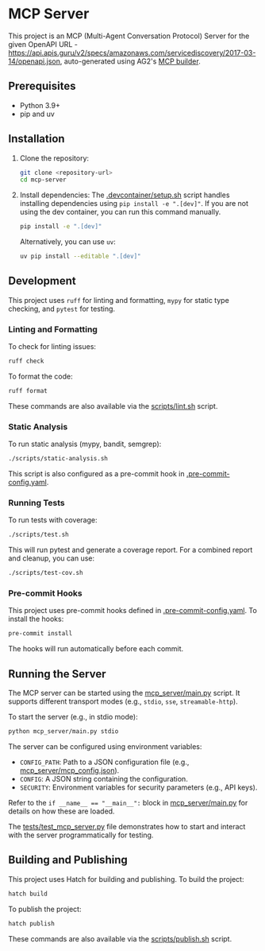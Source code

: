 # MCP Server

This project is an MCP (Multi-Agent Conversation Protocol) Server for the given OpenAPI URL - https://api.apis.guru/v2/specs/amazonaws.com/servicediscovery/2017-03-14/openapi.json, auto-generated using AG2's [MCP builder](https://mcp.ag2.ai).

## Prerequisites

*   Python 3.9+
*   pip and uv

## Installation

1.  Clone the repository:
    ```sh
    git clone <repository-url>
    cd mcp-server
    ```
2.  Install dependencies:
    The [.devcontainer/setup.sh](.devcontainer/setup.sh) script handles installing dependencies using `pip install -e ".[dev]"`. If you are not using the dev container, you can run this command manually.
    ```sh
    pip install -e ".[dev]"
    ```
    Alternatively, you can use `uv`:
    ```sh
    uv pip install --editable ".[dev]"
    ```

## Development

This project uses `ruff` for linting and formatting, `mypy` for static type checking, and `pytest` for testing.

### Linting and Formatting

To check for linting issues:
```sh
ruff check
```

To format the code:
```sh
ruff format
```
These commands are also available via the [scripts/lint.sh](scripts/lint.sh) script.

### Static Analysis

To run static analysis (mypy, bandit, semgrep):
```sh
./scripts/static-analysis.sh
```
This script is also configured as a pre-commit hook in [.pre-commit-config.yaml](.pre-commit-config.yaml).

### Running Tests

To run tests with coverage:
```sh
./scripts/test.sh
```
This will run pytest and generate a coverage report. For a combined report and cleanup, you can use:
```sh
./scripts/test-cov.sh
```

### Pre-commit Hooks

This project uses pre-commit hooks defined in [.pre-commit-config.yaml](.pre-commit-config.yaml). To install the hooks:
```sh
pre-commit install
```
The hooks will run automatically before each commit.

## Running the Server

The MCP server can be started using the [mcp_server/main.py](mcp_server/main.py) script. It supports different transport modes (e.g., `stdio`, `sse`, `streamable-http`).

To start the server (e.g., in stdio mode):
```sh
python mcp_server/main.py stdio
```

The server can be configured using environment variables:
*   `CONFIG_PATH`: Path to a JSON configuration file (e.g., [mcp_server/mcp_config.json](mcp_server/mcp_config.json)).
*   `CONFIG`: A JSON string containing the configuration.
*   `SECURITY`: Environment variables for security parameters (e.g., API keys).

Refer to the `if __name__ == "__main__":` block in [mcp_server/main.py](mcp_server/main.py) for details on how these are loaded.

The [tests/test_mcp_server.py](tests/test_mcp_server.py) file demonstrates how to start and interact with the server programmatically for testing.

## Building and Publishing

This project uses Hatch for building and publishing.
To build the project:
```sh
hatch build
```
To publish the project:
```sh
hatch publish
```
These commands are also available via the [scripts/publish.sh](scripts/publish.sh) script.

